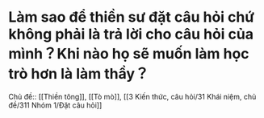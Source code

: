 # Làm sao để thiền sư đặt câu hỏi chứ không phải là trả lời cho câu hỏi của mình？Khi nào họ sẽ muốn làm học trò hơn là làm thầy？
Chủ đề:: [[Thiền tông]], [[Tò mò]], [[3 Kiến thức, câu hỏi/31 Khái niệm, chủ đề/311 Nhóm 1/Đặt câu hỏi]] 